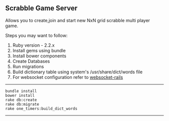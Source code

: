 ## Scrabble Game Server 
Allows you to create,join and start new NxN grid scrabble multi player game.

Steps you may want to follow:

1. Ruby version - 2.2.x
2. Install gems using bundle
3. Install bower components
4. Create Databases
5. Run migrations
6. Build dictionary table using system's /usr/share/dict/words file
7. For websocket configuration refer to 
[websocket-rails](https://github.com/websocket-rails/websocket-rails/wiki/Installation-and-Setup)

---
    bundle install
    bower install
    rake db:create
    rake db:migrate
    rake one_timers:build_dict_words
---
